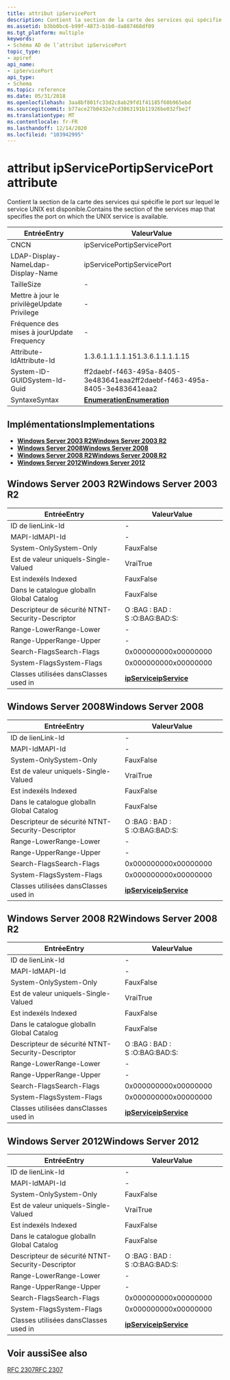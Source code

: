 ```yaml
---
title: attribut ipServicePort
description: Contient la section de la carte des services qui spécifie le port sur lequel le service UNIX est disponible.
ms.assetid: b3bb0bc6-b99f-4873-b1b0-da887468df09
ms.tgt_platform: multiple
keywords:
- Schéma AD de l’attribut ipServicePort
topic_type:
- apiref
api_name:
- ipServicePort
api_type:
- Schema
ms.topic: reference
ms.date: 05/31/2018
ms.openlocfilehash: 3aa8bf801fc33d2c8ab29fd1f41185f60b965ebd
ms.sourcegitcommit: b77ace27b0432e7cd3863191b11926be032fbe2f
ms.translationtype: MT
ms.contentlocale: fr-FR
ms.lasthandoff: 12/14/2020
ms.locfileid: "103942995"
---
```

# <a name="ipserviceport-attribute"></a><span data-ttu-id="73c1a-104">attribut ipServicePort</span><span class="sxs-lookup"><span data-stu-id="73c1a-104">ipServicePort attribute</span></span>

<span data-ttu-id="73c1a-105">Contient la section de la carte des services qui spécifie le port sur lequel le service UNIX est disponible.</span><span class="sxs-lookup"><span data-stu-id="73c1a-105">Contains the section of the services map that specifies the port on which the UNIX service is available.</span></span>



| <span data-ttu-id="73c1a-106">Entrée</span><span class="sxs-lookup"><span data-stu-id="73c1a-106">Entry</span></span> | <span data-ttu-id="73c1a-107">Valeur</span><span class="sxs-lookup"><span data-stu-id="73c1a-107">Value</span></span> |
|-------------------|--------------------------------------|
| <span data-ttu-id="73c1a-108">CN</span><span class="sxs-lookup"><span data-stu-id="73c1a-108">CN</span></span>                | <span data-ttu-id="73c1a-109">ipServicePort</span><span class="sxs-lookup"><span data-stu-id="73c1a-109">ipServicePort</span></span>                        |
| <span data-ttu-id="73c1a-110">LDAP-Display-Name</span><span class="sxs-lookup"><span data-stu-id="73c1a-110">Ldap-Display-Name</span></span> | <span data-ttu-id="73c1a-111">ipServicePort</span><span class="sxs-lookup"><span data-stu-id="73c1a-111">ipServicePort</span></span>                        |
| <span data-ttu-id="73c1a-112">Taille</span><span class="sxs-lookup"><span data-stu-id="73c1a-112">Size</span></span>              | \-                                   |
| <span data-ttu-id="73c1a-113">Mettre à jour le privilège</span><span class="sxs-lookup"><span data-stu-id="73c1a-113">Update Privilege</span></span>  | \-                                   |
| <span data-ttu-id="73c1a-114">Fréquence des mises à jour</span><span class="sxs-lookup"><span data-stu-id="73c1a-114">Update Frequency</span></span>  | \-                                   |
| <span data-ttu-id="73c1a-115">Attribute-Id</span><span class="sxs-lookup"><span data-stu-id="73c1a-115">Attribute-Id</span></span>      | <span data-ttu-id="73c1a-116">1.3.6.1.1.1.1.15</span><span class="sxs-lookup"><span data-stu-id="73c1a-116">1.3.6.1.1.1.1.15</span></span>                     |
| <span data-ttu-id="73c1a-117">System-ID-GUID</span><span class="sxs-lookup"><span data-stu-id="73c1a-117">System-Id-Guid</span></span>    | <span data-ttu-id="73c1a-118">ff2daebf-f463-495a-8405-3e483641eaa2</span><span class="sxs-lookup"><span data-stu-id="73c1a-118">ff2daebf-f463-495a-8405-3e483641eaa2</span></span> |
| <span data-ttu-id="73c1a-119">Syntaxe</span><span class="sxs-lookup"><span data-stu-id="73c1a-119">Syntax</span></span>            | [<span data-ttu-id="73c1a-120">**Enumeration**</span><span class="sxs-lookup"><span data-stu-id="73c1a-120">**Enumeration**</span></span>](s-enumeration.md) |



## <a name="implementations"></a><span data-ttu-id="73c1a-121">Implémentations</span><span class="sxs-lookup"><span data-stu-id="73c1a-121">Implementations</span></span>

-   [<span data-ttu-id="73c1a-122">**Windows Server 2003 R2**</span><span class="sxs-lookup"><span data-stu-id="73c1a-122">**Windows Server 2003 R2**</span></span>](#windows-server-2003-r2)
-   [<span data-ttu-id="73c1a-123">**Windows Server 2008**</span><span class="sxs-lookup"><span data-stu-id="73c1a-123">**Windows Server 2008**</span></span>](#windows-server-2008)
-   [<span data-ttu-id="73c1a-124">**Windows Server 2008 R2**</span><span class="sxs-lookup"><span data-stu-id="73c1a-124">**Windows Server 2008 R2**</span></span>](#windows-server-2008-r2)
-   [<span data-ttu-id="73c1a-125">**Windows Server 2012**</span><span class="sxs-lookup"><span data-stu-id="73c1a-125">**Windows Server 2012**</span></span>](#windows-server-2012)

## <a name="windows-server-2003-r2"></a><span data-ttu-id="73c1a-126">Windows Server 2003 R2</span><span class="sxs-lookup"><span data-stu-id="73c1a-126">Windows Server 2003 R2</span></span>



| <span data-ttu-id="73c1a-127">Entrée</span><span class="sxs-lookup"><span data-stu-id="73c1a-127">Entry</span></span> | <span data-ttu-id="73c1a-128">Valeur</span><span class="sxs-lookup"><span data-stu-id="73c1a-128">Value</span></span> |
|------------------------|---------------------------------------------|
| <span data-ttu-id="73c1a-129">ID de lien</span><span class="sxs-lookup"><span data-stu-id="73c1a-129">Link-Id</span></span>                | \-                                          |
| <span data-ttu-id="73c1a-130">MAPI-Id</span><span class="sxs-lookup"><span data-stu-id="73c1a-130">MAPI-Id</span></span>                | \-                                          |
| <span data-ttu-id="73c1a-131">System-Only</span><span class="sxs-lookup"><span data-stu-id="73c1a-131">System-Only</span></span>            | <span data-ttu-id="73c1a-132">Faux</span><span class="sxs-lookup"><span data-stu-id="73c1a-132">False</span></span>                                       |
| <span data-ttu-id="73c1a-133">Est de valeur unique</span><span class="sxs-lookup"><span data-stu-id="73c1a-133">Is-Single-Valued</span></span>       | <span data-ttu-id="73c1a-134">Vrai</span><span class="sxs-lookup"><span data-stu-id="73c1a-134">True</span></span>                                        |
| <span data-ttu-id="73c1a-135">Est indexé</span><span class="sxs-lookup"><span data-stu-id="73c1a-135">Is Indexed</span></span>             | <span data-ttu-id="73c1a-136">Faux</span><span class="sxs-lookup"><span data-stu-id="73c1a-136">False</span></span>                                       |
| <span data-ttu-id="73c1a-137">Dans le catalogue global</span><span class="sxs-lookup"><span data-stu-id="73c1a-137">In Global Catalog</span></span>      | <span data-ttu-id="73c1a-138">Faux</span><span class="sxs-lookup"><span data-stu-id="73c1a-138">False</span></span>                                       |
| <span data-ttu-id="73c1a-139">Descripteur de sécurité NT</span><span class="sxs-lookup"><span data-stu-id="73c1a-139">NT-Security-Descriptor</span></span> | <span data-ttu-id="73c1a-140">O :BAG : BAD : S :</span><span class="sxs-lookup"><span data-stu-id="73c1a-140">O:BAG:BAD:S:</span></span>                                |
| <span data-ttu-id="73c1a-141">Range-Lower</span><span class="sxs-lookup"><span data-stu-id="73c1a-141">Range-Lower</span></span>            | \-                                          |
| <span data-ttu-id="73c1a-142">Range-Upper</span><span class="sxs-lookup"><span data-stu-id="73c1a-142">Range-Upper</span></span>            | \-                                          |
| <span data-ttu-id="73c1a-143">Search-Flags</span><span class="sxs-lookup"><span data-stu-id="73c1a-143">Search-Flags</span></span>           | <span data-ttu-id="73c1a-144">0x00000000</span><span class="sxs-lookup"><span data-stu-id="73c1a-144">0x00000000</span></span>                                  |
| <span data-ttu-id="73c1a-145">System-Flags</span><span class="sxs-lookup"><span data-stu-id="73c1a-145">System-Flags</span></span>           | <span data-ttu-id="73c1a-146">0x00000000</span><span class="sxs-lookup"><span data-stu-id="73c1a-146">0x00000000</span></span>                                  |
| <span data-ttu-id="73c1a-147">Classes utilisées dans</span><span class="sxs-lookup"><span data-stu-id="73c1a-147">Classes used in</span></span>        | [<span data-ttu-id="73c1a-148">**ipService**</span><span class="sxs-lookup"><span data-stu-id="73c1a-148">**ipService**</span></span>](c-ipservice.md)<br/> |



## <a name="windows-server-2008"></a><span data-ttu-id="73c1a-149">Windows Server 2008</span><span class="sxs-lookup"><span data-stu-id="73c1a-149">Windows Server 2008</span></span>



| <span data-ttu-id="73c1a-150">Entrée</span><span class="sxs-lookup"><span data-stu-id="73c1a-150">Entry</span></span> | <span data-ttu-id="73c1a-151">Valeur</span><span class="sxs-lookup"><span data-stu-id="73c1a-151">Value</span></span> |
|------------------------|---------------------------------------------|
| <span data-ttu-id="73c1a-152">ID de lien</span><span class="sxs-lookup"><span data-stu-id="73c1a-152">Link-Id</span></span>                | \-                                          |
| <span data-ttu-id="73c1a-153">MAPI-Id</span><span class="sxs-lookup"><span data-stu-id="73c1a-153">MAPI-Id</span></span>                | \-                                          |
| <span data-ttu-id="73c1a-154">System-Only</span><span class="sxs-lookup"><span data-stu-id="73c1a-154">System-Only</span></span>            | <span data-ttu-id="73c1a-155">Faux</span><span class="sxs-lookup"><span data-stu-id="73c1a-155">False</span></span>                                       |
| <span data-ttu-id="73c1a-156">Est de valeur unique</span><span class="sxs-lookup"><span data-stu-id="73c1a-156">Is-Single-Valued</span></span>       | <span data-ttu-id="73c1a-157">Vrai</span><span class="sxs-lookup"><span data-stu-id="73c1a-157">True</span></span>                                        |
| <span data-ttu-id="73c1a-158">Est indexé</span><span class="sxs-lookup"><span data-stu-id="73c1a-158">Is Indexed</span></span>             | <span data-ttu-id="73c1a-159">Faux</span><span class="sxs-lookup"><span data-stu-id="73c1a-159">False</span></span>                                       |
| <span data-ttu-id="73c1a-160">Dans le catalogue global</span><span class="sxs-lookup"><span data-stu-id="73c1a-160">In Global Catalog</span></span>      | <span data-ttu-id="73c1a-161">Faux</span><span class="sxs-lookup"><span data-stu-id="73c1a-161">False</span></span>                                       |
| <span data-ttu-id="73c1a-162">Descripteur de sécurité NT</span><span class="sxs-lookup"><span data-stu-id="73c1a-162">NT-Security-Descriptor</span></span> | <span data-ttu-id="73c1a-163">O :BAG : BAD : S :</span><span class="sxs-lookup"><span data-stu-id="73c1a-163">O:BAG:BAD:S:</span></span>                                |
| <span data-ttu-id="73c1a-164">Range-Lower</span><span class="sxs-lookup"><span data-stu-id="73c1a-164">Range-Lower</span></span>            | \-                                          |
| <span data-ttu-id="73c1a-165">Range-Upper</span><span class="sxs-lookup"><span data-stu-id="73c1a-165">Range-Upper</span></span>            | \-                                          |
| <span data-ttu-id="73c1a-166">Search-Flags</span><span class="sxs-lookup"><span data-stu-id="73c1a-166">Search-Flags</span></span>           | <span data-ttu-id="73c1a-167">0x00000000</span><span class="sxs-lookup"><span data-stu-id="73c1a-167">0x00000000</span></span>                                  |
| <span data-ttu-id="73c1a-168">System-Flags</span><span class="sxs-lookup"><span data-stu-id="73c1a-168">System-Flags</span></span>           | <span data-ttu-id="73c1a-169">0x00000000</span><span class="sxs-lookup"><span data-stu-id="73c1a-169">0x00000000</span></span>                                  |
| <span data-ttu-id="73c1a-170">Classes utilisées dans</span><span class="sxs-lookup"><span data-stu-id="73c1a-170">Classes used in</span></span>        | [<span data-ttu-id="73c1a-171">**ipService**</span><span class="sxs-lookup"><span data-stu-id="73c1a-171">**ipService**</span></span>](c-ipservice.md)<br/> |



## <a name="windows-server-2008-r2"></a><span data-ttu-id="73c1a-172">Windows Server 2008 R2</span><span class="sxs-lookup"><span data-stu-id="73c1a-172">Windows Server 2008 R2</span></span>



| <span data-ttu-id="73c1a-173">Entrée</span><span class="sxs-lookup"><span data-stu-id="73c1a-173">Entry</span></span> | <span data-ttu-id="73c1a-174">Valeur</span><span class="sxs-lookup"><span data-stu-id="73c1a-174">Value</span></span> |
|------------------------|---------------------------------------------|
| <span data-ttu-id="73c1a-175">ID de lien</span><span class="sxs-lookup"><span data-stu-id="73c1a-175">Link-Id</span></span>                | \-                                          |
| <span data-ttu-id="73c1a-176">MAPI-Id</span><span class="sxs-lookup"><span data-stu-id="73c1a-176">MAPI-Id</span></span>                | \-                                          |
| <span data-ttu-id="73c1a-177">System-Only</span><span class="sxs-lookup"><span data-stu-id="73c1a-177">System-Only</span></span>            | <span data-ttu-id="73c1a-178">Faux</span><span class="sxs-lookup"><span data-stu-id="73c1a-178">False</span></span>                                       |
| <span data-ttu-id="73c1a-179">Est de valeur unique</span><span class="sxs-lookup"><span data-stu-id="73c1a-179">Is-Single-Valued</span></span>       | <span data-ttu-id="73c1a-180">Vrai</span><span class="sxs-lookup"><span data-stu-id="73c1a-180">True</span></span>                                        |
| <span data-ttu-id="73c1a-181">Est indexé</span><span class="sxs-lookup"><span data-stu-id="73c1a-181">Is Indexed</span></span>             | <span data-ttu-id="73c1a-182">Faux</span><span class="sxs-lookup"><span data-stu-id="73c1a-182">False</span></span>                                       |
| <span data-ttu-id="73c1a-183">Dans le catalogue global</span><span class="sxs-lookup"><span data-stu-id="73c1a-183">In Global Catalog</span></span>      | <span data-ttu-id="73c1a-184">Faux</span><span class="sxs-lookup"><span data-stu-id="73c1a-184">False</span></span>                                       |
| <span data-ttu-id="73c1a-185">Descripteur de sécurité NT</span><span class="sxs-lookup"><span data-stu-id="73c1a-185">NT-Security-Descriptor</span></span> | <span data-ttu-id="73c1a-186">O :BAG : BAD : S :</span><span class="sxs-lookup"><span data-stu-id="73c1a-186">O:BAG:BAD:S:</span></span>                                |
| <span data-ttu-id="73c1a-187">Range-Lower</span><span class="sxs-lookup"><span data-stu-id="73c1a-187">Range-Lower</span></span>            | \-                                          |
| <span data-ttu-id="73c1a-188">Range-Upper</span><span class="sxs-lookup"><span data-stu-id="73c1a-188">Range-Upper</span></span>            | \-                                          |
| <span data-ttu-id="73c1a-189">Search-Flags</span><span class="sxs-lookup"><span data-stu-id="73c1a-189">Search-Flags</span></span>           | <span data-ttu-id="73c1a-190">0x00000000</span><span class="sxs-lookup"><span data-stu-id="73c1a-190">0x00000000</span></span>                                  |
| <span data-ttu-id="73c1a-191">System-Flags</span><span class="sxs-lookup"><span data-stu-id="73c1a-191">System-Flags</span></span>           | <span data-ttu-id="73c1a-192">0x00000000</span><span class="sxs-lookup"><span data-stu-id="73c1a-192">0x00000000</span></span>                                  |
| <span data-ttu-id="73c1a-193">Classes utilisées dans</span><span class="sxs-lookup"><span data-stu-id="73c1a-193">Classes used in</span></span>        | [<span data-ttu-id="73c1a-194">**ipService**</span><span class="sxs-lookup"><span data-stu-id="73c1a-194">**ipService**</span></span>](c-ipservice.md)<br/> |



## <a name="windows-server-2012"></a><span data-ttu-id="73c1a-195">Windows Server 2012</span><span class="sxs-lookup"><span data-stu-id="73c1a-195">Windows Server 2012</span></span>



| <span data-ttu-id="73c1a-196">Entrée</span><span class="sxs-lookup"><span data-stu-id="73c1a-196">Entry</span></span> | <span data-ttu-id="73c1a-197">Valeur</span><span class="sxs-lookup"><span data-stu-id="73c1a-197">Value</span></span> |
|------------------------|---------------------------------------------|
| <span data-ttu-id="73c1a-198">ID de lien</span><span class="sxs-lookup"><span data-stu-id="73c1a-198">Link-Id</span></span>                | \-                                          |
| <span data-ttu-id="73c1a-199">MAPI-Id</span><span class="sxs-lookup"><span data-stu-id="73c1a-199">MAPI-Id</span></span>                | \-                                          |
| <span data-ttu-id="73c1a-200">System-Only</span><span class="sxs-lookup"><span data-stu-id="73c1a-200">System-Only</span></span>            | <span data-ttu-id="73c1a-201">Faux</span><span class="sxs-lookup"><span data-stu-id="73c1a-201">False</span></span>                                       |
| <span data-ttu-id="73c1a-202">Est de valeur unique</span><span class="sxs-lookup"><span data-stu-id="73c1a-202">Is-Single-Valued</span></span>       | <span data-ttu-id="73c1a-203">Vrai</span><span class="sxs-lookup"><span data-stu-id="73c1a-203">True</span></span>                                        |
| <span data-ttu-id="73c1a-204">Est indexé</span><span class="sxs-lookup"><span data-stu-id="73c1a-204">Is Indexed</span></span>             | <span data-ttu-id="73c1a-205">Faux</span><span class="sxs-lookup"><span data-stu-id="73c1a-205">False</span></span>                                       |
| <span data-ttu-id="73c1a-206">Dans le catalogue global</span><span class="sxs-lookup"><span data-stu-id="73c1a-206">In Global Catalog</span></span>      | <span data-ttu-id="73c1a-207">Faux</span><span class="sxs-lookup"><span data-stu-id="73c1a-207">False</span></span>                                       |
| <span data-ttu-id="73c1a-208">Descripteur de sécurité NT</span><span class="sxs-lookup"><span data-stu-id="73c1a-208">NT-Security-Descriptor</span></span> | <span data-ttu-id="73c1a-209">O :BAG : BAD : S :</span><span class="sxs-lookup"><span data-stu-id="73c1a-209">O:BAG:BAD:S:</span></span>                                |
| <span data-ttu-id="73c1a-210">Range-Lower</span><span class="sxs-lookup"><span data-stu-id="73c1a-210">Range-Lower</span></span>            | \-                                          |
| <span data-ttu-id="73c1a-211">Range-Upper</span><span class="sxs-lookup"><span data-stu-id="73c1a-211">Range-Upper</span></span>            | \-                                          |
| <span data-ttu-id="73c1a-212">Search-Flags</span><span class="sxs-lookup"><span data-stu-id="73c1a-212">Search-Flags</span></span>           | <span data-ttu-id="73c1a-213">0x00000000</span><span class="sxs-lookup"><span data-stu-id="73c1a-213">0x00000000</span></span>                                  |
| <span data-ttu-id="73c1a-214">System-Flags</span><span class="sxs-lookup"><span data-stu-id="73c1a-214">System-Flags</span></span>           | <span data-ttu-id="73c1a-215">0x00000000</span><span class="sxs-lookup"><span data-stu-id="73c1a-215">0x00000000</span></span>                                  |
| <span data-ttu-id="73c1a-216">Classes utilisées dans</span><span class="sxs-lookup"><span data-stu-id="73c1a-216">Classes used in</span></span>        | [<span data-ttu-id="73c1a-217">**ipService**</span><span class="sxs-lookup"><span data-stu-id="73c1a-217">**ipService**</span></span>](c-ipservice.md)<br/> |



## <a name="see-also"></a><span data-ttu-id="73c1a-218">Voir aussi</span><span class="sxs-lookup"><span data-stu-id="73c1a-218">See also</span></span>

<dl> <dt>

[<span data-ttu-id="73c1a-219">RFC 2307</span><span class="sxs-lookup"><span data-stu-id="73c1a-219">RFC 2307</span></span>](https://www.ietf.org/rfc/rfc2307.txt)
</dt> </dl>

 

 





